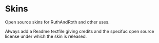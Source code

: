 # Skins
Open source skins for RuthAndRoth and other uses.

Always add a Readme textfile giving credits and the specifuc open source license under which the skin is released.
